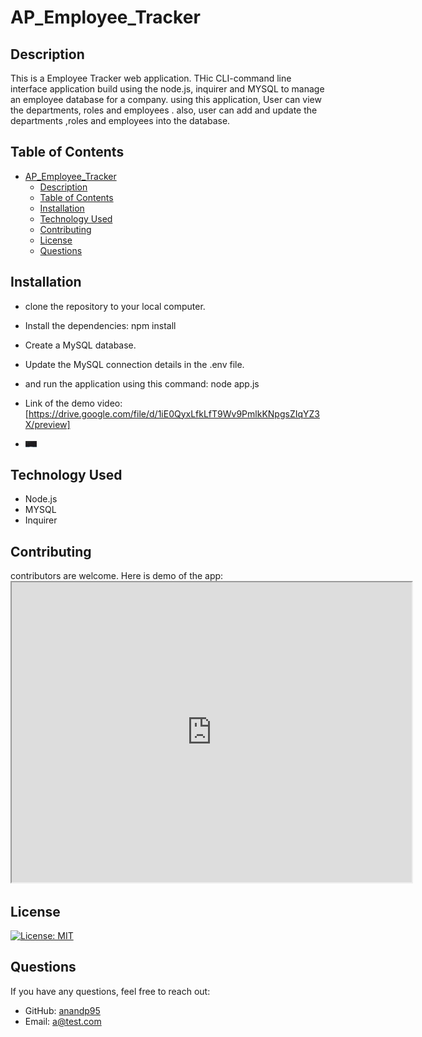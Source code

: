 
# AP_Employee_Tracker




## Description 
This is a  Employee Tracker  web  application. THic CLI-command line interface application build using the node.js, inquirer and MYSQL to manage an employee database for a company. using this application, User can view the departments, roles and employees .  also, user can add  and update the departments ,roles and employees into  the database.


## Table of Contents


- [AP\_Employee\_Tracker](#ap_employee_tracker)
  - [Description](#description)
  - [Table of Contents](#table-of-contents)
  - [Installation](#installation)
  - [Technology Used](#technology-used)
  - [Contributing](#contributing)
  - [License](#license)
  - [Questions](#questions)


## Installation


* clone the repository to your local computer. 
* Install the dependencies: npm install 
* Create a MySQL database.
* Update the MySQL connection details in the .env file.
* and run the application using this command:  node app.js 

* Link of the demo video:  [https://drive.google.com/file/d/1iE0QyxLfkLfT9Wv9PmlkKNpgsZIqYZ3X/preview]
*  ![AP_Employee_Tracker ](Assets/Image/module12.gif)

## Technology Used
* Node.js
* MYSQL
* Inquirer
  
  
 
   

 ## Contributing
  
  contributors are welcome. 
 Here is demo of the app:  <iframe src="https://drive.google.com/file/d/1iE0QyxLfkLfT9Wv9PmlkKNpgsZIqYZ3X/preview" width="640" height="480"></iframe>


## License
  
 

  [![License: MIT](https://img.shields.io/badge/License-MIT-yellow.svg)](https://opensource.org/licenses/MIT)



  ## Questions
  
  If you have any questions, feel free to reach out:
  
  - GitHub: [anandp95](https://github.com/anandp95)
  - Email: [a@test.com](mailto:a@test.com)